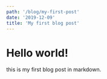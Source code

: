 ```yaml
---
path: '/blog/my-first-post'
date: '2019-12-09'
title: 'My first blog post'
---
```

# Hello world!
this is my first blog post in markdown.
